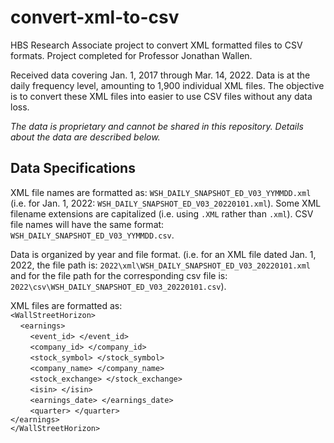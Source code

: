 # convert-xml-to-csv
HBS Research Associate project to convert XML formatted files to CSV formats. Project completed for Professor Jonathan Wallen.

Received data covering Jan. 1, 2017 through Mar. 14, 2022. Data is at the daily frequency level, amounting to 1,900 individual XML files. The objective is to convert these XML files into easier to use CSV files without any data loss.

*The data is proprietary and cannot be shared in this repository. Details about the data are described below.*

## Data Specifications

XML file names are formatted as: `WSH_DAILY_SNAPSHOT_ED_V03_YYMMDD.xml` (i.e. for Jan. 1, 2022: `WSH_DAILY_SNAPSHOT_ED_V03_20220101.xml`). Some XML filename extensions are capitalized (i.e. using `.XML` rather than `.xml`).  CSV file names will have the same format: `WSH_DAILY_SNAPSHOT_ED_V03_YYMMDD.csv`.

Data is organized by year and file format. (i.e. for an XML file dated Jan. 1, 2022, the file path is: `2022\xml\WSH_DAILY_SNAPSHOT_ED_V03_20220101.xml` and for the file path for the corresponding csv file is: `2022\csv\WSH_DAILY_SNAPSHOT_ED_V03_20220101.csv`).

XML files are formatted as:  
`<WallStreetHorizon>`  
    `<earnings>`  
        `<event_id> </event_id>`  
        `<company_id> </company_id>`  
        `<stock_symbol> </stock_symbol>`  
        `<company_name> </company_name>`  
        `<stock_exchange> </stock_exchange>`  
        `<isin> </isin>`  
        `<earnings_date> </earnings_date>`  
        `<quarter> </quarter>`  
    `</earnings>`  
`</WallStreetHorizon>`
